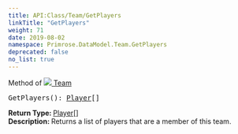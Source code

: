 ```yaml
---
title: API:Class/Team/GetPlayers
linkTitle: "GetPlayers"
weight: 71
date: 2019-08-02
namespace: Primrose.DataModel.Team.GetPlayers
deprecated: false
no_list: true
---
```

Method of <a href="/docs/api-reference/Class/Team"><img src="/icons/silk/football.png"/>&nbsp;Team</a>
<pre class="method-declaration">
GetPlayers(): <span><a class="type" href="/docs/api-reference/Class/Player">Player</a>[]</span></pre>
<b>Return Type: </b>
<span><a class="type" href="/docs/api-reference/Class/Player">Player</a>[]</span>
<br/>
<b>Description: </b>
Returns a list of players that are a member of this team.

